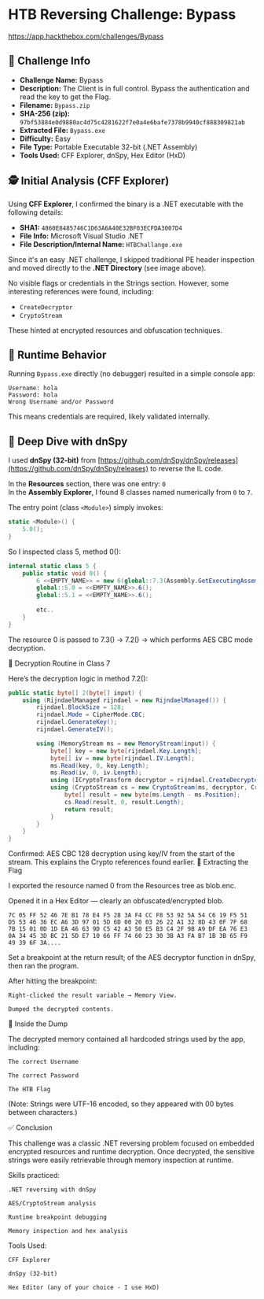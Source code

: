 # HTB Reversing Challenge: Bypass

https://app.hackthebox.com/challenges/Bypass

## 🧩 Challenge Info

- **Challenge Name:** Bypass  
- **Description:** The Client is in full control. Bypass the authentication and read the key to get the Flag.  
- **Filename:** `Bypass.zip`  
- **SHA-256 (zip):** `97bf53884e0d9880ac4d75c4281622f7e0a4e6bafe7378b9940cf888309821ab`  
- **Extracted File:** `Bypass.exe`  
- **Difficulty:** Easy  
- **File Type:** Portable Executable 32-bit (.NET Assembly)  
- **Tools Used:** CFF Explorer, dnSpy, Hex Editor (HxD)

## 🕵️ Initial Analysis (CFF Explorer)

Using **CFF Explorer**, I confirmed the binary is a .NET executable with the following details:

- **SHA1:** `4860E8485746C1D63A6A40E32BF03ECFDA3007D4`
- **File Info:** Microsoft Visual Studio .NET
- **File Description/Internal Name:** `HTBChallange.exe`

Since it's an easy .NET challenge, I skipped traditional PE header inspection and moved directly to the **.NET Directory** (see image above).

No visible flags or credentials in the Strings section. However, some interesting references were found, including:

- `CreateDecryptor`
- `CryptoStream`

These hinted at encrypted resources and obfuscation techniques.

## 🚀 Runtime Behavior

Running `Bypass.exe` directly (no debugger) resulted in a simple console app:

```
Username: hola 
Password: hola
Wrong Username and/or Password
```

This means credentials are required, likely validated internally.

## 🔎 Deep Dive with dnSpy

I used **dnSpy (32-bit)** from [https://github.com/dnSpy/dnSpy/releases](https://github.com/dnSpy/dnSpy/releases) to reverse the IL code.

In the **Resources** section, there was one entry: `0`  
In the **Assembly Explorer**, I found 8 classes named numerically from `0` to `7`.

The entry point (class `<Module>`) simply invokes:

```csharp
static <Module>() {
    5.0();
}
```

So I inspected class 5, method 0():

```csharp
internal static class 5 {
    public static void 0() {
        6 <<EMPTY_NAME>> = new 6(global::7.3(Assembly.GetExecutingAssembly().GetManifestResourceStream("0")));
        global::5.0 = <<EMPTY_NAME>>.6();
        global::5.1 = <<EMPTY_NAME>>.6();
        
        etc..
    }
}
```

The resource 0 is passed to 7.3() → 7.2() → which performs AES CBC mode decryption.

🔐 Decryption Routine in Class 7

Here’s the decryption logic in method 7.2():

```csharp
public static byte[] 2(byte[] input) {
    using (RijndaelManaged rijndael = new RijndaelManaged()) {
        rijndael.BlockSize = 128;
        rijndael.Mode = CipherMode.CBC;
        rijndael.GenerateKey();
        rijndael.GenerateIV();

        using (MemoryStream ms = new MemoryStream(input)) {
            byte[] key = new byte[rijndael.Key.Length];
            byte[] iv = new byte[rijndael.IV.Length];
            ms.Read(key, 0, key.Length);
            ms.Read(iv, 0, iv.Length);
            using (ICryptoTransform decryptor = rijndael.CreateDecryptor(key, iv))
            using (CryptoStream cs = new CryptoStream(ms, decryptor, CryptoStreamMode.Read)) {
                byte[] result = new byte[ms.Length - ms.Position];
                cs.Read(result, 0, result.Length);
                return result;
            }
        }
    }
}

```

Confirmed: AES CBC 128 decryption using key/IV from the start of the stream. This explains the Crypto references found earlier.
🧪 Extracting the Flag

I exported the resource named 0 from the Resources tree as blob.enc.

Opened it in a Hex Editor — clearly an obfuscated/encrypted blob.

```
7C 05 FF 52 46 7E B1 78 E4 F5 28 3A F4 CC F8 53 92 5A 54 C6 19 F5 51 D5 53 46 36 EC A6 3D 97 01 5D 6D 00 20 03 26 22 A1 32 8D 43 0F 7F 68 7B 15 01 0D 1D EA 46 63 9D C5 42 A3 50 E5 B3 C4 2F 9B A9 DF EA 76 E3 0A 34 45 3D BC 21 5D E7 10 66 FF 74 60 23 30 3B A3 FA B7 1B 3B 65 F9 49 39 6F 3A....
```

Set a breakpoint at the return result; of the AES decryptor function in dnSpy, then ran the program.

After hitting the breakpoint:

    Right-clicked the result variable → Memory View.

    Dumped the decrypted contents.

🏁 Inside the Dump

The decrypted memory contained all hardcoded strings used by the app, including:

    The correct Username

    The correct Password

    The HTB Flag

(Note: Strings were UTF-16 encoded, so they appeared with 00 bytes between characters.)

✅ Conclusion

This challenge was a classic .NET reversing problem focused on embedded encrypted resources and runtime decryption. Once decrypted, the sensitive strings were easily retrievable through memory inspection at runtime.

Skills practiced:

    .NET reversing with dnSpy

    AES/CryptoStream analysis

    Runtime breakpoint debugging

    Memory inspection and hex analysis

Tools Used:

    CFF Explorer

    dnSpy (32-bit)

    Hex Editor (any of your choice - I use HxD)

